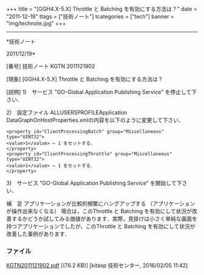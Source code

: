 ﻿+++
title = "[GGH4.X-5.X] Throttle と Batching を有効にする方法は？"
date = "2011-12-19"
ttags = ["技術ノート"]
tcategories = ["tech"]
banner = "img/technote.jpg"
+++

-----------------------------------------------------------------------------------------------------------------------------

*技術ノート

2011/12/19*


[番号]
技術ノート KGTN 2011121902

[現象]
[GGH4.X-5.X] Throttle と Batching を有効にする方法は？

[説明]
1)　サービス "GO-Global Application Publishing Service"
を停止して下さい．

2)　設定ファイル ALLUSERSPROFILEApplication
DataGraphOnHostProperties.xmlの内容を以下のように変更して下さい．

    <property id="ClientProcessingBatch" group="Miscellaneous" type="UINT32">
    <value>1</value> ← 1 をセットする．
    </property>
    <property id="ClientProcessingThrottle" group="Miscellaneous" type="UINT32">
    <value>1</value> ← 1 をセットする．
    </property>

3)　サービス "GO-Global Application Publishing Service"
を開始して下さい．

補　足
アプリケーションが比較的頻繁にハングアップする
（アプリケーションが操作出来なくなる） 場合は，このThrottle と Batching
を有効にして状況が改善するかどうか試してみる価値があります．実際，見掛けは小さく単純な画面を持つアプリケーションでしたが，このThrottle
と Batching を有効にして状況が改善した事例があります．


### ファイル

 
 


[KGTN2011121902.pdf](http://techreport.kitasp.net/attachments/download/2423/KGTN2011121902.pdf)
 [(76.2 KB)] [kitasp 技術センター, 2016/02/05
11:42]


 


 

